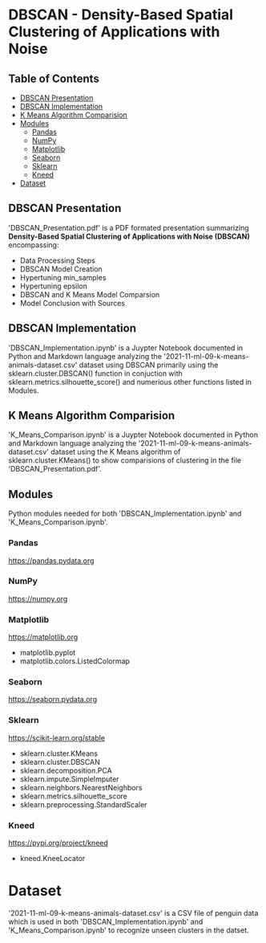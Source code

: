 # DBSCAN - Density-Based Spatial Clustering of Applications with Noise

## Table of Contents
- [DBSCAN Presentation](#DBSCAN-Presentation)
- [DBSCAN Implementation](#DBSCAN-Implementation)
- [K Means Algorithm Comparision](#K-Means-Algorithm-Comparision)
- [Modules](#Modules)
  - [Pandas](#Pandas)
  - [NumPy](#NumPy)
  - [Matplotlib](#Matplotlib)
  - [Seaborn](#Seaborn)
  - [Sklearn](#Sklearn)
  - [Kneed](#Kneed)
- [Dataset](#Dataset)
  

## DBSCAN Presentation
'DBSCAN_Presentation.pdf' is a PDF formated presentation summarizing **Density-Based Spatial Clustering of Applications with Noise (DBSCAN)** encompassing:
 - Data Processing Steps
 - DBSCAN Model Creation
 - Hypertuning min_samples
 - Hypertuning epsilon
 - DBSCAN and K Means Model Comparsion
 - Model Conclusion with Sources

## DBSCAN Implementation
'DBSCAN_Implementation.ipynb' is a Juypter Notebook documented in Python and Markdown language analyzing the '2021-11-ml-09-k-means-animals-dataset.csv' dataset using DBSCAN primarily using the sklearn.cluster.DBSCAN() function in conjuction with sklearn.metrics.silhouette_score() and numerious other functions listed in Modules. 

## K Means Algorithm Comparision
'K_Means_Comparison.ipynb' is a Juypter Notebook documented in Python and Markdown language analyzing the '2021-11-ml-09-k-means-animals-dataset.csv' dataset using the K Means algorithm of sklearn.cluster.KMeans() to show comparisions of clustering in the file 'DBSCAN_Presentation.pdf'. 

## Modules
Python modules needed for both 'DBSCAN_Implementation.ipynb' and 'K_Means_Comparison.ipynb'.
### Pandas 
<href>https://pandas.pydata.org</href>
### NumPy 
<href>https://numpy.org</href>
### Matplotlib
<href>https://matplotlib.org</href>
  - matplotlib.pyplot
  - matplotlib.colors.ListedColormap
### Seaborn
<href>https://seaborn.pydata.org</href>
### Sklearn
<href>https://scikit-learn.org/stable</href>
  - sklearn.cluster.KMeans
  - sklearn.cluster.DBSCAN
  - sklearn.decomposition.PCA
  - sklearn.impute.SimpleImputer
  - sklearn.neighbors.NearestNeighbors
  - sklearn.metrics.silhouette_score
  - sklearn.preprocessing.StandardScaler
### Kneed
<href>https://pypi.org/project/kneed</href>
  - kneed.KneeLocator

# Dataset 
'2021-11-ml-09-k-means-animals-dataset.csv' is a CSV file of penguin data which is used in both 'DBSCAN_Implementation.ipynb' and 'K_Means_Comparison.ipynb' to recognize unseen clusters in the datset.  